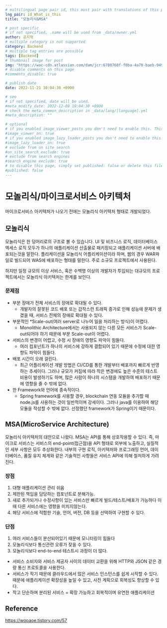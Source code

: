 ```yaml
---
# multilingual page pair id, this must pair with translations of this page. (This name must be unique)
lng_pair: id_What_is_this
title: "모놀리식&MSA"

# post specific
# if not specified, .name will be used from _data/owner.yml
author: 공지혁
# multiple category is not supported
category: Backend
# multiple tag entries are possible
tags: [Backend]
# thumbnail image for post
img: "https://wac-cdn.atlassian.com/dam/jcr:6780760f-f0ba-4a70-baeb-949fc829ca16/new-devops-loop.png?cdnVersion=684"
# disable comments on this page
#comments_disable: true

# publish date
date: 2022-11-21 10:04:30 +0900

# seo
# if not specified, date will be used.
#meta_modify_date: 2022-12-09 10:04:30 +0900
# check the meta_common_description in _data/lang/[language].yml
#meta_description: ""

# optional
# if you enabled image_viewer_posts you don't need to enable this. This is only if image_viewer_posts = false
#image_viewer_on: true
# if you enabled image_lazy_loader_posts you don't need to enable this. This is only if image_lazy_loader_posts = false
#image_lazy_loader_on: true
# exclude from on site search
#on_site_search_exclude: true
# exclude from search engines
#search_engine_exclude: true
# to disable this page, simply set published: false or delete this file
#published: false
---
```



# 모놀리식/마이크로서비스 아키텍처
마이크로서비스 아키텍처가 나오기 전에는 모놀리식 아키텍처 형태로 개발되었다.

## 모놀리식
모놀리식은 한 덩어리로의 구조로 볼 수 있습니다.
UI 및 비즈니스 로직, 데이터베이스 엑세스 로직 모두가 하나의 애플리케이션 산출물로 패키징되고 애플리케이션 서버에 배포되는것을 말한다.
플리케이션을 모놀리식 어플리케이션이라 하며, 웹의 경우 WAR파일로 빌드되어 WAS에 배포하는 형태를 말한다. 주로 소규모 프로젝트에서 사용된다.

하지만 일정 규모의 이상 서비스, 혹은 수백명 이상의 개발자가 투입되는 대규모의 프로젝트에서는 모놀리식 아키텍처는 한계를 보인다.

### 문제점
- 부분 장애가 전체 서비스의 장애로 확대될 수 있다.
    - 개발자의 잘못된 코드 배포 또는 갑작스런 트래픽 증가로 인해 성능에 문제가 생겼을 때, 서비스 전체의 장애로 확대될 수 있다.
- 부분적인 *Scale-out(여러 server로 나누어 일을 처리하는 방식)이 어렵다.
    - Monolithic Architecture에서는 사용되지 않는 다른 모든 서비스가 Scale-out되어야 하기 때문에 부분 Scale-out이 어렵다.
- 서비스의 변경이 어렵고, 수정 시 장애의 영향도 파악이 힘들다.
    - 여러 컴포넌트가 하나의 서비스에 강하게 결합되어 있기 때문에 수정에 대한 영향도 파악이 힘들다.
- 배포 시간이 오래 걸린다.
    - 최근 어플리케이션 개발 방법은 CI/CD를 통한 개발부터 배포까지 빠르게 반영하는 추세이다. 그러나 규모가 커짐에 따라 작은 변경에도 높은 수준의 테스트 비용이 발생하기도 하며, 많은 사람이 하나의 시스템을 개발하여 배포하기 때문에 영향을 줄 수 밖에 없다.
- 한 Framework와 언어에 종속적이다.
    - Spring framework를 사용할 경우, blockchain 연동 모듈을 추가할 때 node.js를 사용하는 것이 일반적이며 강세이다. 그러나 java를 이용하여 해당 모듈을 작성할 수 밖에 없다. 선정했던 framework가 Spring이기 때문이다.

## MSA(MicroService Architecture)
모놀리식 아키텍처의 대안으로 나왔다.
MSA는 API를 통해 상호작용할 수 있다. 즉, 마이크로 서비스는 서비스의 end-point(접근점)을 API 형태로 외부에 노출하고, 실질적인 세부 사항은 모두 추상화한다. 내부의 구현 로직, 아키텍처와 프로그래밍 언어, 데이터베이스, 품질 유지 체계와 같은 기술적인 사항들은 서비스 API에 의해 철저하게 가려진다.

### 장점
1. 대형 애플리케이션 관리 쉬움
2. 제한된 책임을 담당하는 컴포넌트로 분해가능.
3. 새로 추가되거나 수정사항이 있는 서비스만 빠르게 빌드/테스트/배포가 가능하다
이때 다른 서비스에는 영향을 미치지않는다.
4. 해당 서비스에 적합한 기술, 언어, 버전, DB 등을 선택하여 구현할 수 있다.

### 단점
1. 여러 서비스들이 분산되어있기 때문에 모니터링이 힘들다
2. 모놀리식보다 통신관련 오류가 잦을 수 있다.
3. 모놀리식보다 end-to-end 테스트시 과정이 더 많다.
- 서비스 소비자와 서비스 제공자 사이의 데이터 교환을 위해 HTTP와 JSON 같은 경량 통신 프로토콜을 사용한다.
- 서비스가 작기 때문에 클라우드에서 많은 서비스 인스턴스를 쉽게 시작할 수 있다.
때문에 애플리케이션 확장성을 높일 수 있고, 사전 계획으로 회복성도 향상할 수 있다.
- 작고 단순하며 분리된 서비스 = 확장 가능하고 회복적이며 유연한 애플리케이션



## Reference
https://wooaoe.tistory.com/57
